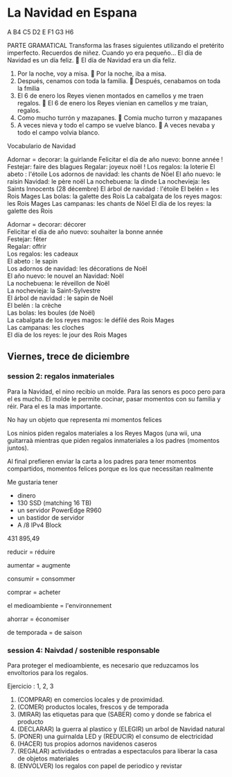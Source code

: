# La Navidad en Espana

A
B4
C5
D2
E
F1
G3
H6


PARTE GRAMATICAL
Transforma las frases siguientes utilizando el pretérito imperfecto.
Recuerdos de niñez. Cuando yo era pequeño…
El día de Navidad es un día feliz.  El día de Navidad era un día feliz.
1. Por la noche, voy a misa. 
Por la noche, iba a misa.
2. Después, cenamos con toda la familia. 
Después, cenabamos on toda la fmilia
3. El 6 de enero los Reyes vienen montados en camellos y me traen regalos. 
El 6 de enero los Reyes vienian en camellos y me traian, regalos.
4. Como mucho turrón y mazapanes. 
Comia mucho turron y mazapanes
5. A veces nieva y todo el campo se vuelve blanco. 
A veces nevaba y todo el campo volvia blanco.

Vocabulario de Navidad

Adornar = decorar: la guirlande
Felicitar el día de año nuevo: bonne année !
Festejar: faire des blagues
Regalar: joyeux noël !
Los regalos: la loterie
El abeto : l'étoile
Los adornos de navidad: les chants de Nöel
El año nuevo: le raisin
Navidad: le père noël
La nochebuena: la dinde
La nochevieja: les Saints Innocents (28 décembre)
El árbol de navidad : l'étoile
El belén = les Rois Mages
Las bolas: la galette des Rois
La cabalgata de los reyes magos: les Rois Mages
Las campanas: les chants de Nöel
El día de los reyes: la galette des Rois



Adornar = decorar: décorer  
Felicitar el día de año nuevo: souhaiter la bonne année  
Festejar: fêter  
Regalar: offrir  
Los regalos: les cadeaux  
El abeto : le sapin  
Los adornos de navidad: les décorations de Noël  
El año nuevo: le nouvel an
Navidad: Noël  
La nochebuena: le réveillon de Noël  
La nochevieja: la Saint-Sylvestre  
El árbol de navidad : le sapin de Noël  
El belén : la crèche  
Las bolas: les boules (de Noël)  
La cabalgata de los reyes magos: le défilé des Rois Mages  
Las campanas: les cloches  
El día de los reyes: le jour des Rois Mages

## Viernes, trece de diciembre
### session 2: regalos inmateriales

Para la Navidad, el nino recibio  un molde. Para las senors es poco pero para el es mucho.
El molde le permite cocinar, pasar momentos con su familia y réir. Para el es la mas importante.


No hay un objeto que representa mi momentos felices

Los ninios piden regalos materiales a los Reyes Magos (una wii, una guitarraà mientras que piden regalos inmateriales a los padres (momentos juntos).

Al final prefieren enviar la carta a los padres para tener momentos compartidos, momentos felices porque es los que necessitan realmente


Me gustaria tener
- dinero
- 130 SSD (matching 16 TB)
- un servidor PowerEdge R960
- un bastidor de servidor
- A /8 IPv4 Block

<!--

Querida mama

1. Espero que estés bien y que te vaya bien.
2. Quiero agradecerte todo lo que haces por mí.
3. Espero que pases más tiempo conmigo.

-->

431 895,49

reducir = réduire

aumentar = augmente

consumir = consommer

comprar = acheter

el medioambiente = l'environnement

ahorrar = économiser

de temporada = de saison

### session 4: Naivdad / sostenible responsable

Para proteger el medioambiente, es necesario que reduzcamos los envoltorios para los regalos.

Ejercicio : 1, 2, 3

1. (COMPRAR) en comercios locales y de proximidad.
2. (COMER) productos locales, frescos y de temporada
3. (MIRAR) las etiquetas para que (SABER) como y donde se fabrica el producto
4. (DECLARAR) la guerra al plastico y (ELEGIR) un arbol de Navidad natural
5. (PONER) una guirnalda LED y (REDUCIR) el consumo de electricidad
6. (HACER) tus propios adornos navidenos caseros
7. (REGALAR) actividades o entradas a espectaculos para liberar la casa de objetos materiales
8. (ENVOLVER) los regalos con papel de periodico y revistar